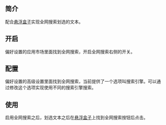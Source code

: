 简介
--

配合[悬浮盒子](/floatbox)实现全网搜索划选的文本。

开启
--

偏好设置的应用市场里面找到全网搜索，开启全网搜索右侧的开关。

配置
--

偏好设置的高级设置里面找到全网搜索，当前提供了一个选项叫搜索引擎。可以通过修改这个选项实现使用不同的搜索引擎搜索。

使用
--

启用全网搜索之后，划选文本之后在[悬浮盒子](/floatbox)上找到全网搜索按钮后点击。
